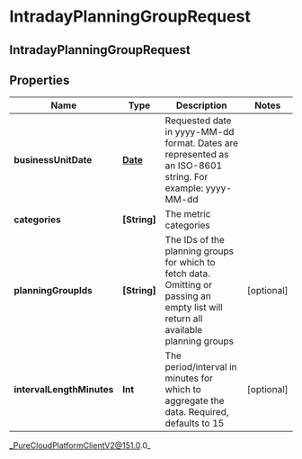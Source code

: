 # IntradayPlanningGroupRequest

## IntradayPlanningGroupRequest

## Properties

|Name | Type | Description | Notes|
|------------ | ------------- | ------------- | -------------|
| **businessUnitDate** | [**Date**](Date) | Requested date in yyyy-MM-dd format. Dates are represented as an ISO-8601 string. For example: yyyy-MM-dd | |
| **categories** | **[String]** | The metric categories | |
| **planningGroupIds** | **[String]** | The IDs of the planning groups for which to fetch data.  Omitting or passing an empty list will return all available planning groups | [optional] |
| **intervalLengthMinutes** | **Int** | The period/interval in minutes for which to aggregate the data. Required, defaults to 15 | [optional] |



_PureCloudPlatformClientV2@151.0.0_

